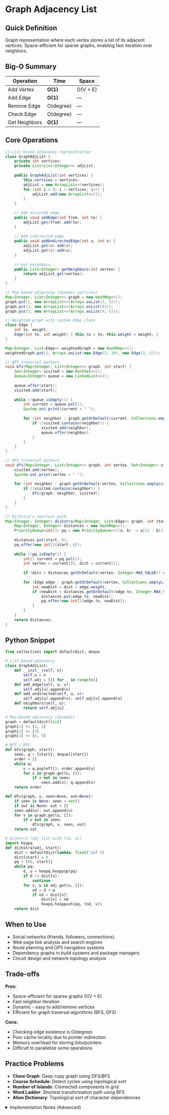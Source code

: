 # Graph Adjacency List

## Quick Definition

Graph representation where each vertex stores a list of its adjacent vertices. Space-efficient for sparse graphs, enabling fast iteration over neighbors.

## Big-O Summary

| Operation | Time | Space |
|-----------|------|-------|
| Add Vertex | **O(1)** | O(V + E) |
| Add Edge | **O(1)** | — |
| Remove Edge | O(degree) | — |
| Check Edge | O(degree) | — |
| Get Neighbors | **O(1)** | — |

## Core Operations

```java
// List-based adjacency representation
class GraphAdjList {
    private int vertices;
    private List<List<Integer>> adjList;
    
    public GraphAdjList(int vertices) {
        this.vertices = vertices;
        adjList = new ArrayList<>(vertices);
        for (int i = 0; i < vertices; i++) {
            adjList.add(new ArrayList<>());
        }
    }
    
    // Add directed edge
    public void addEdge(int from, int to) {
        adjList.get(from).add(to);
    }
    
    // Add undirected edge
    public void addUndirectedEdge(int u, int v) {
        adjList.get(u).add(v);
        adjList.get(v).add(u);
    }
    
    // Get neighbors
    public List<Integer> getNeighbors(int vertex) {
        return adjList.get(vertex);
    }
}

// Map-based adjacency (dynamic vertices)
Map<Integer, List<Integer>> graph = new HashMap<>();
graph.put(1, new ArrayList<>(Arrays.asList(2, 3)));
graph.put(2, new ArrayList<>(Arrays.asList(4)));
graph.put(3, new ArrayList<>(Arrays.asList(4, 5)));

// Weighted graph with custom Edge class
class Edge {
    int to, weight;
    Edge(int to, int weight) { this.to = to; this.weight = weight; }
}

Map<Integer, List<Edge>> weightedGraph = new HashMap<>();
weightedGraph.put(1, Arrays.asList(new Edge(2, 10), new Edge(3, 5)));

// BFS traversal pattern
void bfs(Map<Integer, List<Integer>> graph, int start) {
    Set<Integer> visited = new HashSet<>();
    Queue<Integer> queue = new LinkedList<>();
    
    queue.offer(start);
    visited.add(start);
    
    while (!queue.isEmpty()) {
        int current = queue.poll();
        System.out.print(current + " ");
        
        for (int neighbor : graph.getOrDefault(current, Collections.emptyList())) {
            if (!visited.contains(neighbor)) {
                visited.add(neighbor);
                queue.offer(neighbor);
            }
        }
    }
}

// DFS traversal pattern
void dfs(Map<Integer, List<Integer>> graph, int vertex, Set<Integer> visited) {
    visited.add(vertex);
    System.out.print(vertex + " ");
    
    for (int neighbor : graph.getOrDefault(vertex, Collections.emptyList())) {
        if (!visited.contains(neighbor)) {
            dfs(graph, neighbor, visited);
        }
    }
}

// Dijkstra's shortest path
Map<Integer, Integer> dijkstra(Map<Integer, List<Edge>> graph, int start) {
    Map<Integer, Integer> distances = new HashMap<>();
    PriorityQueue<int[]> pq = new PriorityQueue<>((a, b) -> a[1] - b[1]); // [vertex, distance]
    
    distances.put(start, 0);
    pq.offer(new int[]{start, 0});
    
    while (!pq.isEmpty()) {
        int[] current = pq.poll();
        int vertex = current[0], dist = current[1];
        
        if (dist > distances.getOrDefault(vertex, Integer.MAX_VALUE)) continue;
        
        for (Edge edge : graph.getOrDefault(vertex, Collections.emptyList())) {
            int newDist = dist + edge.weight;
            if (newDist < distances.getOrDefault(edge.to, Integer.MAX_VALUE)) {
                distances.put(edge.to, newDist);
                pq.offer(new int[]{edge.to, newDist});
            }
        }
    }
    return distances;
}
```

## Python Snippet

```python
from collections import defaultdict, deque

# List-based adjacency
class GraphAdjList:
    def __init__(self, n):
        self.n = n
        self.adj = [[] for _ in range(n)]
    def add_edge(self, u, v):
        self.adj[u].append(v)
    def add_undirected(self, u, v):
        self.adj[u].append(v); self.adj[v].append(u)
    def neighbors(self, u):
        return self.adj[u]

# Map-based adjacency (dynamic)
graph = defaultdict(list)
graph[1] += [2, 3]
graph[2] += [4]
graph[3] += [4, 5]

# BFS / DFS
def bfs(graph, start):
    seen, q = {start}, deque([start])
    order = []
    while q:
        u = q.popleft(); order.append(u)
        for v in graph.get(u, []):
            if v not in seen:
                seen.add(v); q.append(v)
    return order

def dfs(graph, u, seen=None, out=None):
    if seen is None: seen = set()
    if out is None: out = []
    seen.add(u); out.append(u)
    for v in graph.get(u, []):
        if v not in seen:
            dfs(graph, v, seen, out)
    return out

# Dijkstra (adj list with (to, w))
import heapq
def dijkstra(adj, start):
    dist = defaultdict(lambda: float('inf'))
    dist[start] = 0
    pq = [(0, start)]
    while pq:
        d, u = heapq.heappop(pq)
        if d != dist[u]:
            continue
        for v, w in adj.get(u, []):
            nd = d + w
            if nd < dist[v]:
                dist[v] = nd
                heapq.heappush(pq, (nd, v))
    return dist
```

## When to Use

- Social networks (friends, followers, connections)
- Web page link analysis and search engines
- Route planning and GPS navigation systems
- Dependency graphs in build systems and package managers
- Circuit design and network topology analysis

## Trade-offs

**Pros:**

- Space-efficient for sparse graphs O(V + E)
- Fast neighbor iteration
- Dynamic - easy to add/remove vertices
- Efficient for graph traversal algorithms (BFS, DFS)

**Cons:**

- Checking edge existence is O(degree)
- Poor cache locality due to pointer indirection
- Memory overhead for storing lists/pointers
- Difficult to parallelize some operations

## Practice Problems

- **Clone Graph**: Deep copy graph using DFS/BFS
- **Course Schedule**: Detect cycles using topological sort
- **Number of Islands**: Connected components in grid
- **Word Ladder**: Shortest transformation path using BFS
- **Alien Dictionary**: Topological sort of character dependencies

<details>
<summary>Implementation Notes (Advanced)</summary>

### Space Complexity Analysis

- **Directed graph**: O(V + E) where E is number of edges
- **Undirected graph**: O(V + 2E) since each edge stored twice
- **Dense graph**: Can approach O(V²) but still better than adjacency matrix

### Implementation Variants

- **ArrayList**: Fast random access, good for static graphs
- **LinkedList**: Fast insertion/deletion, good for dynamic graphs
- **HashSet**: O(1) edge checking, higher memory overhead
- **TreeSet**: Sorted neighbors, O(log degree) operations

### Performance Characteristics

- **Cache locality**: Poor due to list traversal and pointer chasing
- **Memory allocation**: Many small allocations can fragment heap
- **Traversal efficiency**: Excellent for BFS/DFS and pathfinding

### Optimization Techniques

- **Compact representation**: Use arrays instead of lists for static graphs
- **Edge bundling**: Group multiple edges to same destination
- **Lazy deletion**: Mark edges as deleted instead of immediate removal

### Graph Algorithm Suitability

- **BFS/DFS**: Excellent - natural neighbor iteration
- **Shortest path**: Good for Dijkstra, Bellman-Ford
- **MST**: Good for Kruskal (with edge list), Prim
- **Flow algorithms**: Adequate but may need reverse edge handling

</details>
